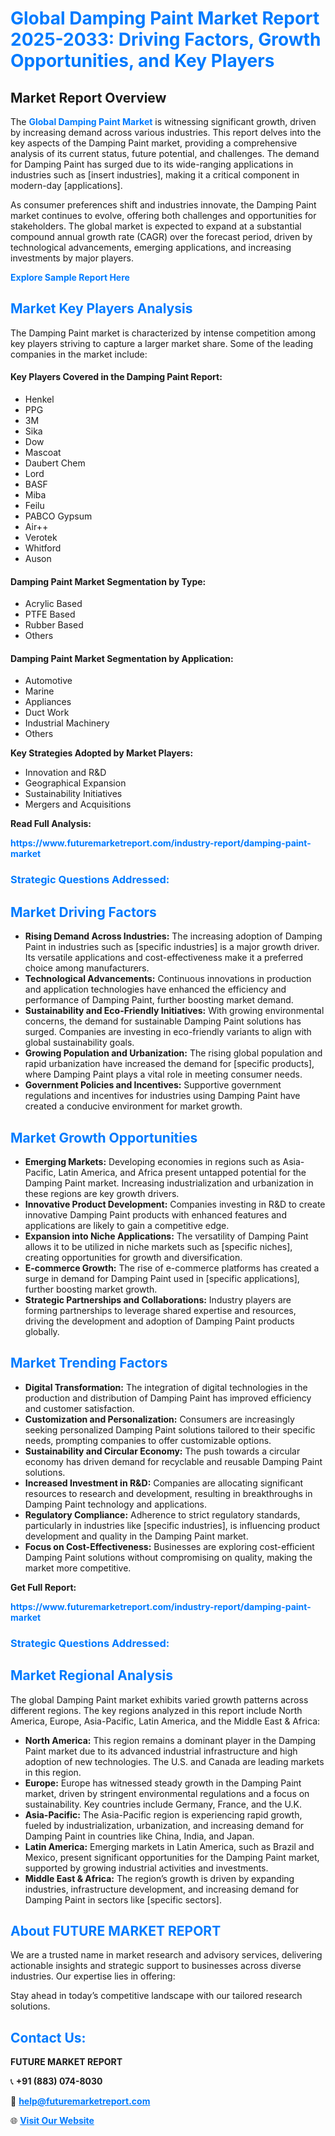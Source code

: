 <h1 style="color: #007BFF;">Global Damping Paint Market Report 2025-2033: Driving Factors, Growth Opportunities, and Key Players</h1>

<section id="overview">
<h2>Market Report Overview</h2>
<p>The <a href="https://www.futuremarketreport.com/industry-report/damping-paint-market" style="color: #007BFF; text-decoration: none;"><strong>Global Damping Paint Market</strong></a> is witnessing significant growth, driven by increasing demand across various industries. This report delves into the key aspects of the Damping Paint market, providing a comprehensive analysis of its current status, future potential, and challenges. The demand for Damping Paint has surged due to its wide-ranging applications in industries such as [insert industries], making it a critical component in modern-day [applications].</p>
<p>As consumer preferences shift and industries innovate, the Damping Paint market continues to evolve, offering both challenges and opportunities for stakeholders. The global market is expected to expand at a substantial compound annual growth rate (CAGR) over the forecast period, driven by technological advancements, emerging applications, and increasing investments by major players.</p>
</section>

<section id="overview">
<p><a href="https://www.futuremarketreport.com/request-sample/reportId=114183" style="color: #007BFF; text-decoration: none;"><strong>Explore Sample Report Here</strong></a></p>
</section>

<section id="key-players">
<h2 style="color: #007BFF;">Market Key Players Analysis</h2>
<p>The Damping Paint market is characterized by intense competition among key players striving to capture a larger market share. Some of the leading companies in the market include:</p>
<h4>Key Players Covered in the Damping Paint Report:</h4>
<ul><li>Henkel</li><li>PPG</li><li>3M</li><li>Sika</li><li>Dow</li><li>Mascoat</li><li>Daubert Chem</li><li>Lord</li><li>BASF</li><li>Miba</li><li>Feilu</li><li>PABCO Gypsum</li><li>Air++</li><li>Verotek</li><li>Whitford</li><li>Auson</li></ul>
<h4>Damping Paint Market Segmentation by Type:</h4>
<ul><li>Acrylic Based</li><li>PTFE Based</li><li>Rubber Based</li><li>Others</li></ul>

<h4>Damping Paint Market Segmentation by Application:</h4>
<ul><li>Automotive</li><li>Marine</li><li>Appliances</li><li>Duct Work</li><li>Industrial Machinery</li><li>Others</li></ul>
<p><strong>Key Strategies Adopted by Market Players:</strong></p>
<ul>
<li>Innovation and R&D</li>
<li>Geographical Expansion</li>
<li>Sustainability Initiatives</li>
<li>Mergers and Acquisitions</li>
</ul>
</section>

<section>
<p><strong>Read Full Analysis: </strong></p><a href="https://www.futuremarketreport.com/industry-report/damping-paint-market" style="color: #007BFF; text-decoration: none;"><strong>https://www.futuremarketreport.com/industry-report/damping-paint-market</strong></a>
<h3 style="color: #007BFF;">Strategic Questions Addressed:</h3>
</section>

<section id="driving-factors">
<h2 style="color: #007BFF;">Market Driving Factors</h2>
<ul>
<li><strong>Rising Demand Across Industries:</strong> The increasing adoption of Damping Paint in industries such as [specific industries] is a major growth driver. Its versatile applications and cost-effectiveness make it a preferred choice among manufacturers.</li>
<li><strong>Technological Advancements:</strong> Continuous innovations in production and application technologies have enhanced the efficiency and performance of Damping Paint, further boosting market demand.</li>
<li><strong>Sustainability and Eco-Friendly Initiatives:</strong> With growing environmental concerns, the demand for sustainable Damping Paint solutions has surged. Companies are investing in eco-friendly variants to align with global sustainability goals.</li>
<li><strong>Growing Population and Urbanization:</strong> The rising global population and rapid urbanization have increased the demand for [specific products], where Damping Paint plays a vital role in meeting consumer needs.</li>
<li><strong>Government Policies and Incentives:</strong> Supportive government regulations and incentives for industries using Damping Paint have created a conducive environment for market growth.</li>
</ul>
</section>

<section id="growth-opportunities">
<h2 style="color: #007BFF;">Market Growth Opportunities</h2>
<ul>
<li><strong>Emerging Markets:</strong> Developing economies in regions such as Asia-Pacific, Latin America, and Africa present untapped potential for the Damping Paint market. Increasing industrialization and urbanization in these regions are key growth drivers.</li>
<li><strong>Innovative Product Development:</strong> Companies investing in R&D to create innovative Damping Paint products with enhanced features and applications are likely to gain a competitive edge.</li>
<li><strong>Expansion into Niche Applications:</strong> The versatility of Damping Paint allows it to be utilized in niche markets such as [specific niches], creating opportunities for growth and diversification.</li>
<li><strong>E-commerce Growth:</strong> The rise of e-commerce platforms has created a surge in demand for Damping Paint used in [specific applications], further boosting market growth.</li>
<li><strong>Strategic Partnerships and Collaborations:</strong> Industry players are forming partnerships to leverage shared expertise and resources, driving the development and adoption of Damping Paint products globally.</li>
</ul>
</section>

<section id="trending-factors">
<h2 style="color: #007BFF;">Market Trending Factors</h2>
<ul>
<li><strong>Digital Transformation:</strong> The integration of digital technologies in the production and distribution of Damping Paint has improved efficiency and customer satisfaction.</li>
<li><strong>Customization and Personalization:</strong> Consumers are increasingly seeking personalized Damping Paint solutions tailored to their specific needs, prompting companies to offer customizable options.</li>
<li><strong>Sustainability and Circular Economy:</strong> The push towards a circular economy has driven demand for recyclable and reusable Damping Paint solutions.</li>
<li><strong>Increased Investment in R&D:</strong> Companies are allocating significant resources to research and development, resulting in breakthroughs in Damping Paint technology and applications.</li>
<li><strong>Regulatory Compliance:</strong> Adherence to strict regulatory standards, particularly in industries like [specific industries], is influencing product development and quality in the Damping Paint market.</li>
<li><strong>Focus on Cost-Effectiveness:</strong> Businesses are exploring cost-efficient Damping Paint solutions without compromising on quality, making the market more competitive.</li>
</ul>
</section>

<section>
<p><strong>Get Full Report: </strong></p><a href="https://www.futuremarketreport.com/industry-report/damping-paint-market" style="color: #007BFF; text-decoration: none;"><strong>https://www.futuremarketreport.com/industry-report/damping-paint-market</strong></a>
<h3 style="color: #007BFF;">Strategic Questions Addressed:</h3>
</section>


<section id="regional-analysis">
<h2 style="color: #007BFF;">Market Regional Analysis</h2>
<p>The global Damping Paint market exhibits varied growth patterns across different regions. The key regions analyzed in this report include North America, Europe, Asia-Pacific, Latin America, and the Middle East & Africa:</p>
<ul>
<li><strong>North America:</strong> This region remains a dominant player in the Damping Paint market due to its advanced industrial infrastructure and high adoption of new technologies. The U.S. and Canada are leading markets in this region.</li>
<li><strong>Europe:</strong> Europe has witnessed steady growth in the Damping Paint market, driven by stringent environmental regulations and a focus on sustainability. Key countries include Germany, France, and the U.K.</li>
<li><strong>Asia-Pacific:</strong> The Asia-Pacific region is experiencing rapid growth, fueled by industrialization, urbanization, and increasing demand for Damping Paint in countries like China, India, and Japan.</li>
<li><strong>Latin America:</strong> Emerging markets in Latin America, such as Brazil and Mexico, present significant opportunities for the Damping Paint market, supported by growing industrial activities and investments.</li>
<li><strong>Middle East & Africa:</strong> The region’s growth is driven by expanding industries, infrastructure development, and increasing demand for Damping Paint in sectors like [specific sectors].</li>
</ul>
</section>

<footer>
<h2 style="color: #007BFF;">About FUTURE MARKET REPORT</h2>
<p>We are a trusted name in market research and advisory services, delivering actionable insights and strategic support to businesses across diverse industries. Our expertise lies in offering:</p>

<p>Stay ahead in today’s competitive landscape with our tailored research solutions.</p>

<h2 style="color: #007BFF;">Contact Us:</h2>
<p><strong>FUTURE MARKET REPORT</strong></p>
<p>📞 <strong>+91 (883) 074-8030</strong></p>
<p>📧 <strong><a href="mailto:help@futuremarketreport.com" style="color: #007BFF;">help@futuremarketreport.com</a></strong></p>
<p>🌐 <strong><a href="https://www.futuremarketreport.com/" style="color: #007BFF;">Visit Our Website</a></strong></p>
</footer>